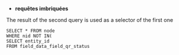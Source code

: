 * **requêtes imbriquées**   

The result of the second query is used as a selector of the first one  
``` 
SELECT * FROM node
WHERE nid NOT IN(
SELECT entity_id 
FROM field_data_field_qr_status
```
 